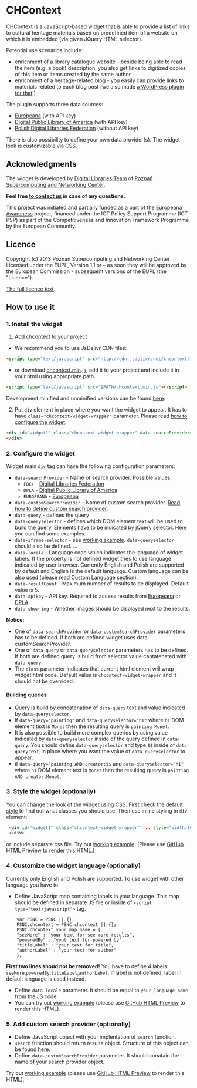 # CHContext

CHContext is a JavaScript-based widget that is able to provide a list of links to cultural heritage materials based on predefined item of a website on which it is embedded (via given JQuery HTML selector).

Potential use scenarios include:
- enrichment of a library catalogue website - beside being able to read the item (e.g. a book) description, you also get links to digitized copies of this item or items created by the same author
- enrichment of a heritage-related blog - you easily can provide links to materials related to each blog post (we also made [a WordPress plugin for that](https://github.com/psnc-dl/wp-chcontext/wiki/CHContext-WordPress-Plugin-Description)!)

The plugin supports three data sources:
- [Europeana](http://europeana.eu/) (with API key)
- [Digital Public Library of America](http://dp.la/) (with API key)
- [Polish Digital Libraries Federation](http://fbc.pionier.net.pl/) (without API key)

There is also possibility to define your own data provider(s). The widget look is customizable via CSS.

## Acknowledgments
The widget is developed by [Digital Libraries Team](http://dl.psnc.pl/) of [Poznań Supercomputing and Networking Center](http://www.man.poznan.pl/).

**Feel free [to contact us](http://dl.psnc.pl/contact/) in case of any questions.**

This project was initiated and partially funded as a part of the [Europeana Awareness](http://pro.europeana.eu/web/europeana-awareness) project, financed under the ICT Policy Support Programme (ICT PSP) as part of the Competitiveness and Innovation Framework Programme by the European Community.

## Licence
Copyright (c) 2013 Poznań Supercomputing and Networking Center  
Licensed under the EUPL, Version 1.1 or – as soon they will be approved by the European Commission - subsequent versions of the EUPL (the "Licence"). 

[The full licence text](LICENCE).

## How to use it

### 1. Install the widget

1. Add chcontext to your project
 * We recommend you to use JsDelivr CDN files: 

 ````html
 <script type="text/javascript" src="http://cdn.jsdelivr.net/chcontext/1.0.0/chcontext.min.js"></script>
 ````
 * or download [chcontext.min.js](http://cdn.jsdelivr.net/chcontext/1.0.0/chcontext.min.js), add it to your project and include it in your html using appropriate path.

 ````html
 <script type="text/javascript" src="$PATH/chcontext.min.js"></script>
 ````

 Development minified and unminified versions can be found [here](dist/): 

2.  Put `div` element in place where you want the widget to appear. It has to have `class="chcontext-widget-wrapper"` parameter. Please read [how to configure the widget](#2-configure-the-widget). 

 ````html
 <div id="widget1" class="chcontext-widget-wrapper" data-searchProvider="FBC+" data-queryselector="h1">
 </div>
 ````

### 2. Configure the widget

Widget main `div` tag can have the following configuration parameters:

* `data-searchProvider` - Name of search provider. Possible values:
  * `FBC+` - [Digital Libraries Federation](http://beta.fbc.pionier.net.pl/)
  * `DPLA` - [Digital Public Library of America](http://dp.la/)
  * `EUROPEANA` - [Europeana](http://europeana.eu/)
* `data-customSearchProvider` - Name of custom search provider. [Read how to define custom search provider](#custom-search-provider). 
* `data-query` - defines the query 
* `data-queryselector` - defines which DOM element text will be used to build the query. Elements have to be indicated by [jQuery selector](http://api.jquery.com/category/selectors/). [Here](http://www.w3schools.com/jquery/jquery_selectors.asp) you can find some examples. 
* `data-iframe-selector` - see [working example](example/example2.html). `data-queryselector` should also be defined. ...
* `data-locale` - Language code which indicates the language of widget labels. If the property is not defined widget tries to use language indicated by user browser. Currently English and Polish are supported by default and English is the default language. Custom language can be also used (please read [Custom Language section](#custom-language)).
* `data-resultCount` - Maximum number of results to be displayed. Default value is 5.
* `data-apikey` - API key. Required to access results from [Europeana](http://europeana.eu/portal/api/registration.html) or [DPLA](http://dp.la/info/developers/codex/policies/#get-a-key).
* `data-show-img` - Whether images should be displayed next to the results.

**Notice:**
* One of `data-searchProvider` or `data-customSearchProvider` parameters has to be defined. If both are defined widget uses data-customSearchProvider.
* One of `data-query` or `data-queryselector` parameters has to be defined. If both are defined query is build from selector value cantatenated with `data-query`.
* The `class` parameter indicates that current html element will wrap widget html code. Default value is `chcontext-widget-wrapper` and it should not be overrided.

#### Building queries
* Query is build by concatenation of `data-query` text and value indicated by `data-queryselector`. 
 *  if `data-query="painting"` and  `data-queryselector="h1"` where `h1` DOM element text is `Monet` then the resulting query is `painting Monet`.
* It is also possible to build more complex queries by using value indicated by `data-queryselector` inside of the query defined in `data-query`. You should define `data-queryselector` and type `$$` inside of `data-query` text, in place where you want the value of `data-queryselector` to appear.
 * if `data-query="painting AND creator:$$` and  `data-queryselector="h1"` where `h1` DOM element text is `Monet` then the resulting query is `painting AND creator:Monet`.


### 3. Style the widget  (optionally)

You can change the look of the widget using CSS. First check [the default style](src/style.css) to find out what classes you should use. Then use inline styling in `div` element:
````html
 <div id="widget1" class="chcontext-widget-wrapper" ... style="width:100px; height:200px">
 </div>
````
or include separate css file. Try out [working example](example/example1.html). (Please use [GitHub HTML Preview](http://htmlpreview.github.io/) to render this HTML.)


### 4. Customize the widget language  (optionally)
Currently only English and Polish are supported. To use widget with other language you have to 

* Define JavaScript map containing labels in your language. This map should be defined in separate JS file or inside of `<script type="text/javascript">` tag.
```JS
    var PSNC = PSNC || {};
    PSNC.chcontext = PSNC.chcontext || {};
    PSNC.chcontext.your_map_name = {
    "seeMore" : "your text for see more results",
    "poweredBy" : "yout text for powered by",
    "titleLabel" : "your text for title",
    "authorLabel" : "your text for author"
    };
```
**First two lines shoud not be removed!** You have to define 4 labels: `seeMore`,`poweredBy`,`titleLabel`,`authorLabel`. If label is not defined, label in default language is used instead.

* Define `data-locale` parameter. It should be equal to `your_language_name` from the JS code.
* You can try out [working example](example/example1.html) (please use [GitHub HTML Preview](http://htmlpreview.github.io/) to render this HTML).

### 5. Add custom search provider (optionally)
* Define JavaScript object with your implentation of `search` function. 
* `search` function should return results object. Structure of this object can be found [here](test/data.json).
* Define `data-customSearchProvider` parameter. It should conatain the name of your search provider object.

Try out [working example](example/exampleCustomSearchProvider.html) (please use [GitHub HTML Preview](http://htmlpreview.github.io/) to render this HTML).


